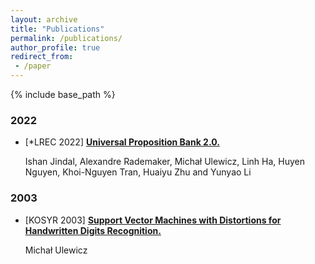 ```yaml
---
layout: archive
title: "Publications"
permalink: /publications/
author_profile: true
redirect_from:
 - /paper
---
```

{% include base_path %}

### 2022

- [*LREC 2022] **[Universal Proposition Bank 2.0.](https://)**

  Ishan Jindal, Alexandre Rademaker, Michał Ulewicz, Linh Ha, Huyen Nguyen, Khoi-Nguyen Tran, Huaiyu Zhu and Yunyao Li

### 2003

- [KOSYR 2003] **[Support Vector Machines with Distortions for Handwritten Digits Recognition.](https://)**

  Michał Ulewicz

<!--
{% if author.googlescholar %}
  You can also find my articles on <u><a href="{{author.googlescholar}}">my Google Scholar profile</a>.</u>
{% endif %}

{% include base_path %}

{% for post in site.publications reversed %}
  {% include archive-single.html %}
{% endfor %}
-->